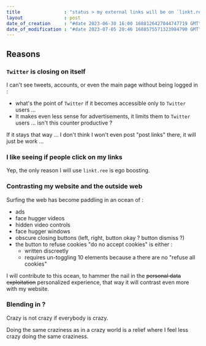 ```yaml
---
title                : "status > my external links will be on `linkt.ree` "
layout               : post
date_of_creation     : "#date 2023-06-30 16:00 1688126427044747719 GMT"
date_of_modification : "#date 2023-07-05 20:46 1688575571323984790 GMT"
---
```


## Reasons

### `Twitter` is closing on itself

I can't see tweets, accounts, or even the main page without being logged in :
- what's the point of `Twitter` if it becomes accessible only to `Twitter` users ...
- It makes even less sense for advertisements, it limits them to `Twitter` users ... isn't this counter productive ?

If it stays that way ... I don't think I won't even post "post links" there, it will just be work ...

### I like seeing if people click on my links

Yep, the only reason I will use `linkt.ree` is ego boosting.

### Contrasting my website and the outside web

Surfing the web has become paddling in an ocean of :
- ads
- face hugger videos
- hidden video controls
- face hugger windows
- obscure closing buttons (left, right, button okay ? button dismiss ?)
- the button to refuse cookies "do no accept cookies" is either : 
  - written discreetly
  - requires un-toggling 10 elements because a there are no "refuse all cookies"
  
I will contribute to this ocean, to hammer the nail in the ~~personal data exploitation~~ personalized experience, that way it will contrast even more with my website.

### Blending in ?

Crazy is not crazy if everybody is crazy.

Doing the same craziness as in a crazy world is a relief where I feel less crazy doing the same craziness.
